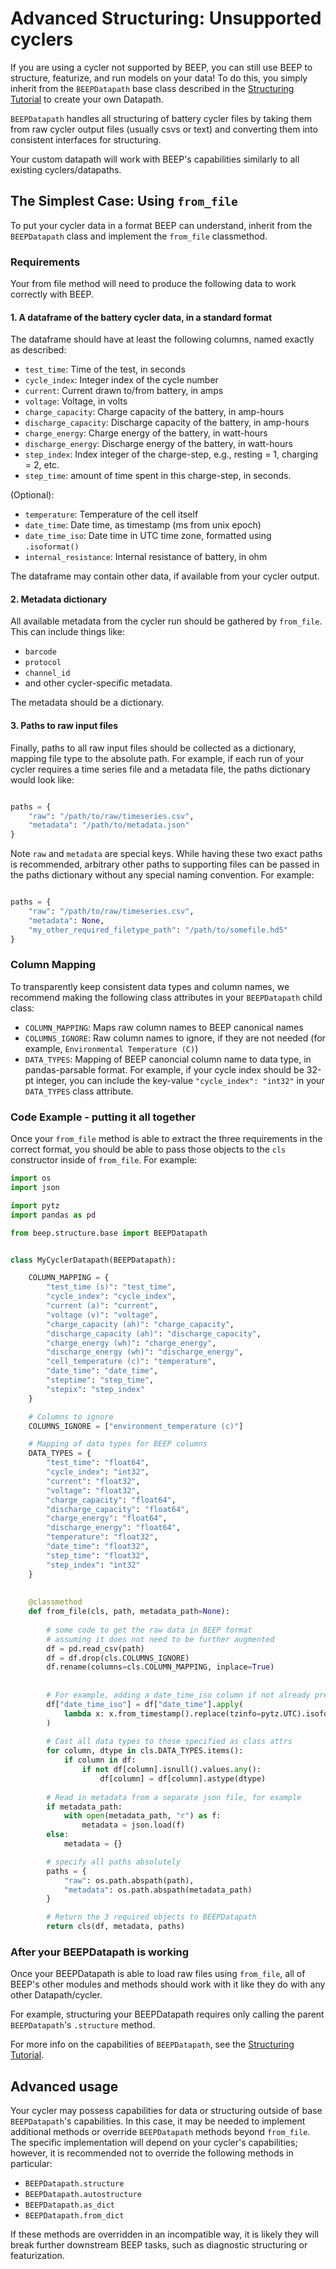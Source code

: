 # Advanced Structuring: Unsupported cyclers


If you are using a cycler not supported by BEEP, you can still use BEEP to structure, featurize, and run models on your data! 
To do this, you simply inherit from the `BEEPDatapath` base class described in the [Structuring Tutorial](/Command%20Line%20Interface/2%20-%20structuring/) to create your own Datapath.

`BEEPDatapath` handles all structuring of battery cycler files by taking them from raw cycler output files (usually csvs or text) and converting them
into consistent interfaces for structuring.

Your custom datapath will work with BEEP's capabilities similarly to all existing cyclers/datapaths. 


## The Simplest Case: Using `from_file`

To put your cycler data in a format BEEP can understand, inherit from the `BEEPDatapath` class and implement the `from_file` classmethod.


### Requirements

Your from file method will need to produce the following data to work correctly with BEEP.

#### 1. A dataframe of the battery cycler data, in a standard format

The dataframe should have at least the following columns, named exactly as described:

- `test_time`: Time of the test, in seconds
- `cycle_index`: Integer index of the cycle number
- `current`: Current drawn to/from battery, in amps
- `voltage`: Voltage, in volts
- `charge_capacity`: Charge capacity of the battery, in amp-hours
- `discharge_capacity`: Discharge capacity of the battery, in amp-hours
- `charge_energy`: Charge energy of the battery, in watt-hours
- `discharge_energy`: Discharge energy of the battery, in watt-hours
- `step_index`: Index integer of the charge-step, e.g., resting = 1, charging = 2, etc.
- `step_time`: amount of time spent in this charge-step, in seconds.

(Optional):

- `temperature`: Temperature of the cell itself
- `date_time`: Date time, as timestamp (ms from unix epoch)
- `date_time_iso`: Date time in UTC time zone, formatted using `.isoformat()`
- `internal_resistance`: Internal resistance of battery, in ohm

The dataframe may contain other data, if available from your cycler output.


#### 2. Metadata dictionary

All available metadata from the cycler run should be gathered by `from_file`. This can include things like:

- `barcode`
- `protocol`
- `channel_id`
- and other cycler-specific metadata.

The metadata should be a dictionary.



#### 3. Paths to raw input files

Finally, paths to all raw input files should be collected as a dictionary, mapping file type to the absolute path. For example, if each
run of your cycler requires a time series file and a metadata file, the paths dictionary would look like:


```python

paths = {
    "raw": "/path/to/raw/timeseries.csv",
    "metadata": "/path/to/metadata.json"
}
```

Note `raw` and `metadata` are special keys. While having these two exact paths is recommended, arbitrary other paths to supporting files
can be passed in the paths dictionary without any special naming convention. For example:


```python

paths = {
    "raw": "/path/to/raw/timeseries.csv",
    "metadata": None,
    "my_other_required_filetype_path": "/path/to/somefile.hd5"
}
```


### Column Mapping

To transparently keep consistent data types and column names, we recommend making the following class attributes in your `BEEPDatapath` child class:

- `COLUMN_MAPPING`: Maps raw column names to BEEP canonical names
- `COLUMNS_IGNORE`: Raw column names to ignore, if they are not needed (for example, `Environmental Temperature (C)`) 
- `DATA_TYPES`: Mapping of BEEP canoncial column name to data type, in pandas-parsable format. For example, if your cycle index should be 32-pt integer, you can include the key-value `"cycle_index": "int32"` in your `DATA_TYPES` class attribute.


### Code Example - putting it all together

Once your `from_file` method is able to extract the three requirements in the correct format, you should be able to pass those
objects to the `cls` constructor inside of `from_file`. For example:



```python
import os
import json

import pytz
import pandas as pd

from beep.structure.base import BEEPDatapath


class MyCyclerDatapath(BEEPDatapath):

    COLUMN_MAPPING = {
        "test_time (s)": "test_time",
        "cycle_index": "cycle_index",
        "current (a)": "current",
        "voltage (v)": "voltage",
        "charge_capacity (ah)": "charge_capacity",
        "discharge_capacity (ah)": "discharge_capacity",
        "charge_energy (wh)": "charge_energy",
        "discharge_energy (wh)": "discharge_energy",
        "cell_temperature (c)": "temperature",
        "date_time": "date_time",
        "steptime": "step_time",
        "stepix": "step_index"
    }

    # Columns to ignore
    COLUMNS_IGNORE = ["environment_temperature (c)"]

    # Mapping of data types for BEEP columns
    DATA_TYPES = {
        "test_time": "float64",
        "cycle_index": "int32",
        "current": "float32",
        "voltage": "float32",
        "charge_capacity": "float64",
        "discharge_capacity": "float64",
        "charge_energy": "float64",
        "discharge_energy": "float64",
        "temperature": "float32",
        "date_time": "float32",
        "step_time": "float32",
        "step_index": "int32"
    }
    
    
    @classmethod
    def from_file(cls, path, metadata_path=None):
        
        # some code to get the raw data in BEEP format
        # assuming it does not need to be further augmented
        df = pd.read_csv(path)
        df = df.drop(cls.COLUMNS_IGNORE)
        df.rename(columns=cls.COLUMN_MAPPING, inplace=True)
        
        
        # For example, adding a date_time_iso column if not already present
        df["date_time_iso"] = df["date_time"].apply(
            lambda x: x.from_timestamp().replace(tzinfo=pytz.UTC).isoformat()
        )
        
        # Cast all data types to those specified as class attrs
        for column, dtype in cls.DATA_TYPES.items():
            if column in df:
                if not df[column].isnull().values.any():
                    df[column] = df[column].astype(dtype)
        
        # Read in metadata from a separate json file, for example
        if metadata_path:
            with open(metadata_path, "r") as f:
                metadata = json.load(f)
        else:
            metadata = {}

        # specify all paths absolutely
        paths = {
            "raw": os.path.abspath(path),
            "metadata": os.path.abspath(metadata_path)
        }

        # Return the 3 required objects to BEEPDatapath
        return cls(df, metadata, paths)

```




### After your BEEPDatapath is working

Once your BEEPDatapath is able to load raw files using `from_file`, all of BEEP's other modules and methods should work with it like they do with any
other Datapath/cycler.

For example, structuring your BEEPDatapath requires only calling the parent `BEEPDatapath`'s `.structure` method.

For more info on the capabilities of `BEEPDatapath`, see the [Structuring Tutorial](/Command%20Line%20Interface/2%20-%20structuring/).



## Advanced usage

Your cycler may possess capabilities for data or structuring outside of base `BEEPDatapath`'s capabilities. In this case,
it may be needed to implement additional methods or override `BEEPDatapath` methods beyond `from_file`. The specific implementation will depend 
on your cycler's capabilities; however, it is recommended not to override the following methods in particular:


- `BEEPDatapath.structure`
- `BEEPDatapath.autostructure`
- `BEEPDatapath.as_dict`
- `BEEPDatapath.from_dict`

If these methods are overridden in an incompatible way, it is likely they will break further downstream BEEP tasks, such as diagnostic
structuring or featurization.
